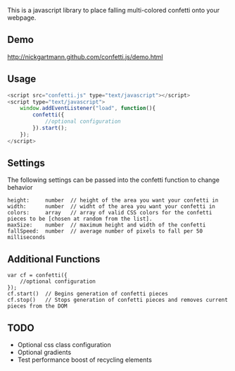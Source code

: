 This is a javascript library to place falling multi-colored confetti onto your webpage.

Demo
--
http://nickgartmann.github.com/confetti.js/demo.html

Usage
--
```javascript
<script src="confetti.js" type="text/javascript"></script>
<script type="text/javascript">
	window.addEventListener("load", function(){
		confetti({
			//optional configuration
		}).start();
	});
</script>
```

Settings
--
The following settings can be passed into the confetti function to change behavior

	height:		number	// height of the area you want your confetti in
	width:		number	// widht of the area you want your confetti in
	colors:		array	// array of valid CSS colors for the confetti pieces to be [chosen at random from the list].
	maxSize:	number	// maximum height and width of the confetti
	fallSpeed:	number	// average number of pixels to fall per 50 milliseconds

Additional Functions
--
	var cf = confetti({
		//optional configuration
	});
	cf.start()	// Begins generation of confetti pieces
	cf.stop()	// Stops generation of confetti pieces and removes current pieces from the DOM

TODO
--
* Optional css class configuration
* Optional gradients
* Test performance boost of recycling elements